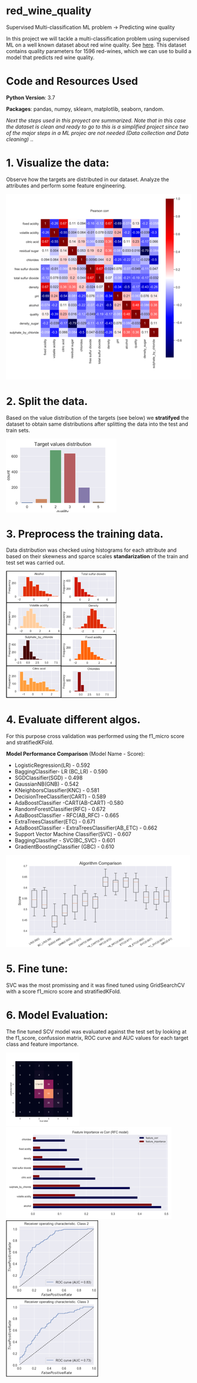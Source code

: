 # red_wine_quality
Supervised Multi-classification ML problem -> Predicting wine quality

In this project we will tackle a multi-classification problem using supervised ML on a well known dataset about red wine quality. See [here](https://www.kaggle.com/sh6147782/winequalityred). This dataset contains quality parameters for 1596 red-wines, which we can use to build a model that predicts red wine quality.
 
 # Code and Resources Used

**Python Version**: 3.7

**Packages**: pandas, numpy, sklearn, matplotlib, seaborn, random.

*Next the steps used in this proyect are summarized. Note that in this case the dataset is clean and ready to go to this is a simplified project since two of the major steps in a ML projec are not needed (Data collection and Data cleaning)*
..

# 1. Visualize the data:
Observe how the targets are distributed in our dataset. Analyze the attributes and perform some feature engineering.

 <img src="figures/corr.png" width="520"/>

# 2. Split the data.
Based on the value distribution of the targets (see below) we **stratifyed** the dataset to obtain same distributions after splitting the data into the test and train sets.

<img src="figures/target_values_distribution.png" width="300"/>

# 3. Preprocess the training data.
Data distribution was checked using histograms for each attribute and based on their skewness and sparce scales  **standarization** of the train and test set was carried out.

<img src="figures/hist_attributes.png" width="300"/> 

# 4. Evaluate different algos.
For this purpose cross validation was performed using the f1_micro score and stratifiedKFold.

**Model Performance Comparison**
(Model Name - Score):
* LogisticRegression(LR) - 0.592
* BaggingClassifier- LR (BC_LR) - 0.590
* SGDClassifier(SGD) - 0.498
* GaussianNB(GNB) - 0.542
* KNeighborsClassifier(KNC) - 0.581
* DecisionTreeClassifier(CART) - 0.589
* AdaBoostClassifier -CART(AB-CART) -0.580
* RandomForestClassifier(RFC) - 0.672
* AdaBoostClassifier - RFC(AB_RFC) - 0.665
* ExtraTreesClassifier(ETC) - 0.671
* AdaBoostClassifier - ExtraTreesClassifier(AB_ETC) - 0.662
* Support Vector Machine Classifier(SVC) - 0.607
* BaggingClassifier - SVC(BC_SVC) - 0.601
* GradientBoostingClassifier (GBC) - 0.610
    
<img src="figures/algo_comparison.png" width="500" height="250"/>              


# 5. Fine tune:
SVC was the most promissing and it was fined tuned using GridSearchCV with a score f1_micro score and stratifiedKFold.

# 6. Model Evaluation:
The fine tuned SCV model was evaluated against the test set by looking at the f1_score, confussion matrix, ROC curve and AUC values for each target class and feature importance.

 <img src="figures/corr_mat.png" width="200"/> <img src="figures/importance_vs_corr_RFC.png" height="250" width="450"/> <img src="figures/ROC.png" width="250"/>  
